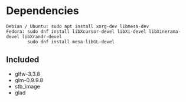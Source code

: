 # Dependencies
```
Debian / Ubuntu: sudo apt install xorg-dev libmesa-dev
Fedora: sudo dnf install libXcursor-devel libXi-devel libXinerama-devel libXrandr-devel
        sudo dnf install mesa-libGL-devel
```

## Included
* glfw-3.3.8
* glm-0.9.9.8
* stb_image
* glad
